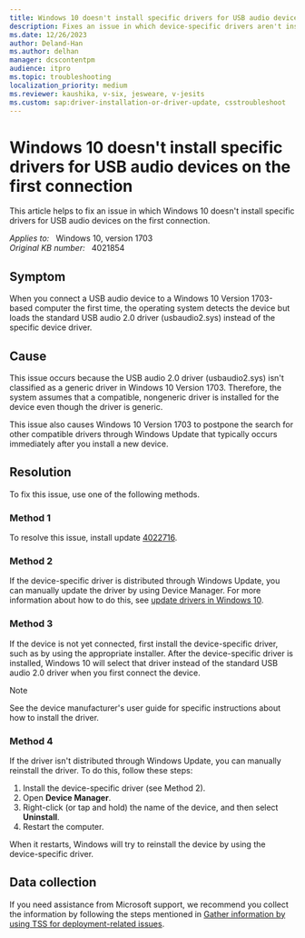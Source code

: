 ```yaml
---
title: Windows 10 doesn't install specific drivers for USB audio devices on the first connection
description: Fixes an issue in which device-specific drivers aren't installed for USB audio devices the first time that you connect the device on Windows 10 Version 1703.
ms.date: 12/26/2023
author: Deland-Han
ms.author: delhan
manager: dcscontentpm
audience: itpro
ms.topic: troubleshooting
localization_priority: medium
ms.reviewer: kaushika, v-six, jesweare, v-jesits
ms.custom: sap:driver-installation-or-driver-update, csstroubleshoot
---
```

# Windows 10 doesn't install specific drivers for USB audio devices on the first connection

This article helps to fix an issue in which Windows 10 doesn't install specific drivers for USB audio devices on the first connection.

_Applies to:_ &nbsp; Windows 10, version 1703  
_Original KB number:_ &nbsp; 4021854

## Symptom

When you connect a USB audio device to a Windows 10 Version 1703-based computer the first time, the operating system detects the device but loads the standard USB audio 2.0 driver (usbaudio2.sys) instead of the specific device driver.

## Cause

This issue occurs because the USB audio 2.0 driver (usbaudio2.sys) isn't classified as a generic driver in Windows 10 Version 1703. Therefore, the system assumes that a compatible, nongeneric driver is installed for the device even though the driver is generic.

This issue also causes Windows 10 Version 1703 to postpone the search for other compatible drivers through Windows Update that typically occurs immediately after you install a new device.

## Resolution

To fix this issue, use one of the following methods.

### Method 1

To resolve this issue, install update [4022716](https://support.microsoft.com/help/4022716/windows-10-update-kb4022716).

### Method 2

If the device-specific driver is distributed through Windows Update, you can manually update the driver by using Device Manager. For more information about how to do this, see [update drivers in Windows 10](https://support.microsoft.com/windows/update-drivers-in-windows-10-ec62f46c-ff14-c91d-eead-d7126dc1f7b6).

### Method 3

If the device is not yet connected, first install the device-specific driver, such as by using the appropriate installer. After the device-specific driver is installed, Windows 10 will select that driver instead of the standard USB audio 2.0 driver when you first connect the device.

> [!Note]
> See the device manufacturer's user guide for specific instructions about how to install the driver.

### Method 4

If the driver isn't distributed through Windows Update, you can manually reinstall the driver. To do this, follow these steps:

1. Install the device-specific driver (see Method 2).
2. Open **Device Manager**.
3. Right-click (or tap and hold) the name of the device, and then select **Uninstall**.
4. Restart the computer.

When it restarts, Windows will try to reinstall the device by using the device-specific driver.

## Data collection

If you need assistance from Microsoft support, we recommend you collect the information by following the steps mentioned in [Gather information by using TSS for deployment-related issues](../windows-troubleshooters/gather-information-using-tss-deployment.md).
